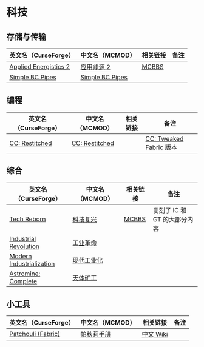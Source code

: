 # 科技

## 存储与传输

| 英文名（CurseForge）                                                                        | 中文名（MCMOD）                                         | 相关链接                                              | 备注 |
| ------------------------------------------------------------------------------------------- | ------------------------------------------------------- | ----------------------------------------------------- | ---- |
| [Applied Energistics 2](https://www.curseforge.com/minecraft/mc-mods/applied-energistics-2) | [应用能源 2](https://www.mcmod.cn/class/260.html)       | [MCBBS](https://www.mcbbs.net/thread-798231-1-1.html) |      |
| [Simple BC Pipes](https://www.curseforge.com/minecraft/mc-mods/SimplePipes)                 | [Simple BC Pipes](https://www.mcmod.cn/class/2001.html) |                                                       |      |

## 编程

| 英文名（CurseForge）                                                         | 中文名（MCMOD）                                        | 相关链接 | 备注                                                            |
| ---------------------------------------------------------------------------- | ------------------------------------------------------ | -------- | --------------------------------------------------------------- |
| [CC: Restitched](https://www.curseforge.com/minecraft/mc-mods/cc-restitched) | [CC: Restitched](https://www.mcmod.cn/class/3518.html) |          | [CC: Tweaked](https://www.mcmod.cn/class/1681.html) Fabric 版本 |

## 综合

| 英文名（CurseForge）                                                                              | 中文名（MCMOD）                                    | 相关链接                                              | 备注                         |
| ------------------------------------------------------------------------------------------------- | -------------------------------------------------- | ----------------------------------------------------- | ---------------------------- |
| [Tech Reborn](https://www.curseforge.com/minecraft/mc-mods/techreborn)                            | [科技复兴](https://www.mcmod.cn/class/558.html)    | [MCBBS](https://www.mcbbs.net/thread-777062-1-1.html) | 复刻了 IC 和 GT 的大部分内容 |
| [Industrial Revolution](https://www.curseforge.com/minecraft/mc-mods/industrial-revolution)       | [工业革命](https://www.mcmod.cn/class/2752.html)   |                                                       |                              |
| [Modern Industrialization](https://www.curseforge.com/minecraft/mc-mods/modern-industrialization) | [现代工业化](https://www.mcmod.cn/class/3472.html) |                                                       |                              |
| [Astromine: Complete](https://www.curseforge.com/minecraft/mc-mods/astromine-main)                | [天体矿工](https://www.mcmod.cn/class/2832.html)   |                                                       |                              |

## 小工具

| 英文名（CurseForge）                                                                | 中文名（MCMOD）                                    | 相关链接                                                              | 备注 |
| ----------------------------------------------------------------------------------- | -------------------------------------------------- | --------------------------------------------------------------------- | ---- |
| [Patchouli (Fabric)](https://www.curseforge.com/minecraft/mc-mods/patchouli-fabric) | [帕秋莉手册](https://www.mcmod.cn/class/1388.html) | [中文 Wiki](https://github.com/SQwatermark/Patchouli-wiki-zh_cn/wiki) |      |
